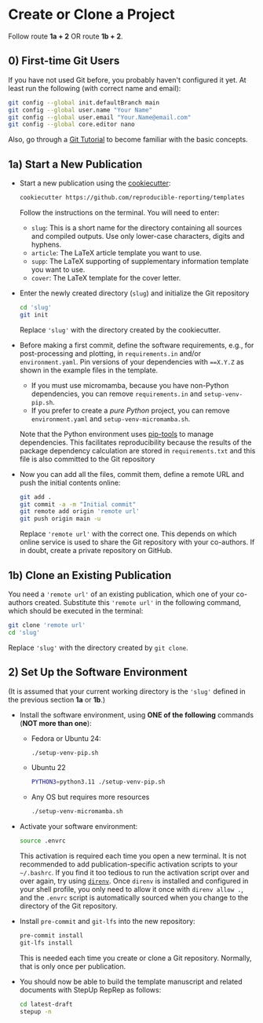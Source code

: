 # Create or Clone a Project

Follow route **1a + 2** OR route **1b + 2**.

## 0) First-time Git Users

If you have not used Git before, you probably haven't configured it yet.
At least run the following (with correct name and email):

```bash
git config --global init.defaultBranch main
git config --global user.name "Your Name"
git config --global user.email "Your.Name@email.com"
git config --global core.editor nano
```

Also, go through a [Git Tutorial](https://www.w3schools.com/git/default.asp?remote=github)
to become familiar with the basic concepts.

## 1a) Start a New Publication

- Start a new publication using the [cookiecutter](https://github.com/cookiecutter/cookiecutter):

    ```bash
    cookiecutter https://github.com/reproducible-reporting/templates
    ```

    Follow the instructions on the terminal.
    You will need to enter:

    - `slug`:
      This is a short name for the directory containing all sources and compiled outputs.
      Use only lower-case characters, digits and hyphens.
    - `article`:
      The LaTeX article template you want to use.
    - `supp`:
      The LaTeX supporting of supplementary information template you want to use.
    - `cover`:
      The LaTeX template for the cover letter.

- Enter the newly created directory (`slug`) and initialize the Git repository

    ```bash
    cd 'slug'
    git init
    ```

    Replace `'slug'` with the directory created by the cookiecutter.

- Before making a first commit, define the software requirements,
  e.g., for post-processing and plotting, in `requirements.in` and/or `environment.yaml`.
  Pin versions of your dependencies with `==X.Y.Z` as shown in the example files in the template.

    - If you must use micromamba, because you have non-Python dependencies,
      you can remove `requirements.in`  and `setup-venv-pip.sh`.
    - If you prefer to create a *pure Python* project,
      you can remove `environment.yaml` and `setup-venv-micromamba.sh`.

    Note that the Python environment uses [pip-tools](https://github.com/jazzband/pip-tools)
    to manage dependencies.
    This facilitates reproducibility because the results of the package dependency calculation
    are stored in `requirements.txt` and this file is also committed to the Git repository

- Now you can add all the files, commit them, define a remote URL and push the initial contents online:

    ```bash
    git add .
    git commit -a -m "Initial commit"
    git remote add origin 'remote url'
    git push origin main -u
    ```

    Replace `'remote url'` with the correct one.
    This depends on which online service is used to share the Git repository with your co-authors.
    If in doubt, create a private repository on GitHub.

## 1b) Clone an Existing Publication

You need a `'remote url'` of an existing publication, which one of your co-authors created.
Substitute this `'remote url'` in the following command, which should be executed in the terminal:

```bash
git clone 'remote url'
cd 'slug'
```

Replace `'slug'` with the directory created by `git clone`.

## 2) Set Up the Software Environment

(It is assumed that your current working directory is the `'slug'`
defined in the previous section **1a** or **1b**.)

- Install the software environment, using **ONE of the following** commands (**NOT more than one**):

    - Fedora or Ubuntu 24:

        ```bash
        ./setup-venv-pip.sh
        ```

    - Ubuntu 22

        ```bash
        PYTHON3=python3.11 ./setup-venv-pip.sh
        ```

    - Any OS but requires more resources

        ```bash
        ./setup-venv-micromamba.sh
        ```

- Activate your software environment:

    ```bash
    source .envrc
    ```

    This activation is required each time you open a new terminal.
    It is not recommended to add publication-specific activation scripts to your `~/.bashrc`.
    If you find it too tedious to run the activation script over and over again,
    try using [`direnv`](https://github.com/direnv/direnv).
    Once `direnv` is installed and configured in your shell profile,
    you only need to allow it once with `direnv allow .`,
    and the `.envrc` script is automatically sourced
    when you change to the directory of the Git repository.

- Install `pre-commit` and `git-lfs` into the new repository:

    ```bash
    pre-commit install
    git-lfs install
    ```

    This is needed each time you create or clone a Git repository.
    Normally, that is only once per publication.

- You should now be able to build the template manuscript and related documents
  with StepUp RepRep as follows:

    ```bash
    cd latest-draft
    stepup -n
    ```
